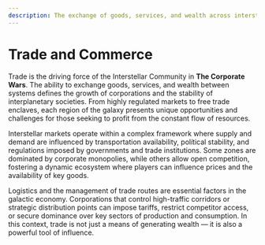 ```yaml
---
description: The exchange of goods, services, and wealth across interstellar markets.
---
```


# Trade and Commerce

Trade is the driving force of the Interstellar Community in **The Corporate Wars**. The ability to exchange goods, services, and wealth between systems defines the growth of corporations and the stability of interplanetary societies. From highly regulated markets to free trade enclaves, each region of the galaxy presents unique opportunities and challenges for those seeking to profit from the constant flow of resources.

Interstellar markets operate within a complex framework where supply and demand are influenced by transportation availability, polítical stability, and regulations imposed by governments and trade institutions. Some zones are dominated by corporate monopolies, while others allow open competition, fostering a dynamic ecosystem where players can influence prices and the availability of key goods.

Logistics and the management of trade routes are essential factors in the galactic economy. Corporations that control high-traffic corridors or strategic distribution points can impose tariffs, restrict competitor access, or secure dominance over key sectors of production and consumption. In this context, trade is not just a means of generating wealth — it is also a powerful tool of influence.
